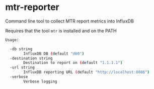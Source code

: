 # mtr-reporter

Command line tool to collect MTR report metrics into InfluxDB

Requires that the tool `mtr` is installed and on the PATH


```sh
Usage:

  -db string
    	InfluxDB DB (default "db0")
  -destination string
    	Destination to report on (default "1.1.1.1")
  -url string
    	InfluxDB reporting URL (default "http://localhost:8086")
  -verbose
    	Verbose logging
```
